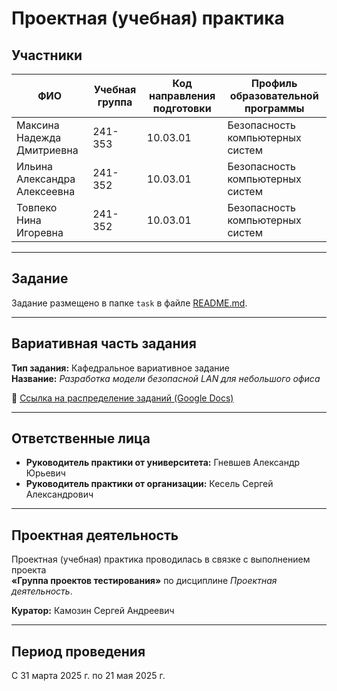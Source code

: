 # Проектная (учебная) практика

## Участники

| ФИО                          | Учебная группа | Код направления подготовки | Профиль образовательной программы       |
|------------------------------|----------------|-----------------------------|------------------------------------------|
| Максина Надежда Дмитриевна   | 241-353        | 10.03.01                    | Безопасность компьютерных систем         |
| Ильина Александра Алексеевна | 241-352        | 10.03.01                    | Безопасность компьютерных систем         |
| Товпеко Нина Игоревна        | 241-352        | 10.03.01                    | Безопасность компьютерных систем         |

---

## Задание

Задание размещено в папке `task` в файле [README.md](task/README.md).

---

## Вариативная часть задания

**Тип задания:** Кафедральное вариативное задание  
**Название:** *Разработка модели безопасной LAN для небольшого офиса*

📎 [Ссылка на распределение заданий (Google Docs)](https://docs.google.com/spreadsheets/d/e/2PACX-1vR_ZtqySS-Ozp3H3QZ-lBXXGKoroBFBGBPDlAVYCCwt2a9QvgdBblzaPhEJHrJ2PwCZ3YUY48_EOG-C/pubhtml?gid=1547202353&single=true)

---

## Ответственные лица

- **Руководитель практики от университета:** Гневшев Александр Юрьевич  
- **Руководитель практики от организации:** Кесель Сергей Александрович

---

## Проектная деятельность

Проектная (учебная) практика проводилась в связке с выполнением проекта  
**«Группа проектов тестирования»** по дисциплине *Проектная деятельность*.

**Куратор:** Камозин Сергей Андреевич

---

## Период проведения

С 31 марта 2025 г. по 21 мая 2025 г.
